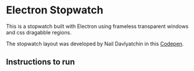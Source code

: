 # Electron Stopwatch

This is a stopwatch built with Electron using frameless transparent windows and css dragabble regions.

The stopwatch layout was developed by Nail Davlyatchin in this [Codepen](https://codepen.io/nDav/pen/QbjaNN).

## Instructions to run

